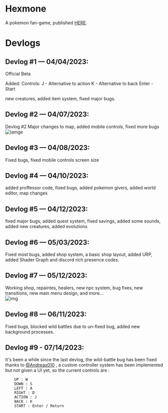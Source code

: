 # Hexmone
A pokemon fan-game, published [HERE](https://jeffrygames.itch.io/hexmone).

# Devlogs

## Devlog #1 — 04/04/2023:
  Official Beta

Added: 
Controls:
    J - Alternative to action
    K - Alternative to back 
    Enter - Start

new creatures, added item system, fixed major bugs.
## Devlog #2 — 04/07/2023:
Devlog #2
Major changes to map, added mobile controls, fixed more bugs 
![iamge](https://media.discordapp.net/attachments/1092441779434950697/1093824807382040587/WhatsApp_Image_2023-04-07_at_12.03.19.jpg?width=1078&height=597)
## Devlog #3 — 04/08/2023:
Fixed bugs, fixed mobile controls screen size
## Devlog #4 — 04/10/2023:
added proffessor code, fixed bugs, added pokemon givers, added world editor, map changes
## Devlog #5 — 04/12/2023:
fixed major bugs, added quest system, fixed savings, added some sounds, added new creatures, added evolutions
## Devlog #6 — 05/03/2023:
Fixed most bugs, added shop system, a basic shop layout, added URP, added Shader Graph and discord rich presence codes.
## Devlog #7 — 05/12/2023:
Working shop, repaintes, healers, new npc system, bug fixes, new transitions, new main menu design, and more...</br>
![img](https://cdn.discordapp.com/attachments/1092441779434950697/1104773047120052274/image.png)
## Devlog #8 — 06/11/2023: 
Fixed bugs, blocked wild battles due to un-fixed bug, added new background processes.
## Devlog #9 - 07/14/2023:
It's been a while since the last devlog, the wild-battle bug has been fixed thanks to [@Andreas010](https://github.com/Andreas010) , a custom controller system has been implemented but not given a UI yet, so the current controls are : 
```
    UP : W
    DOWN : S
    LEFT : A 
    RIGHT : D
    ACTION : J
    BACK : K
    START : Enter / Return
```
